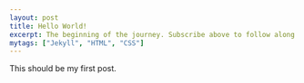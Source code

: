 ```yaml
---
layout: post
title: Hello World!
excerpt: The beginning of the journey. Subscribe above to follow along with your favorite RSS reader.
mytags: ["Jekyll", "HTML", "CSS"]
---
```


This should be my first post. 
